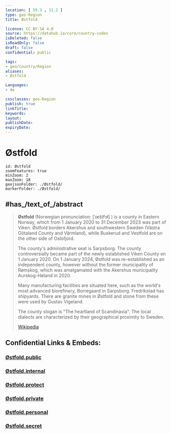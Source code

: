 ```yaml
---
location: [ 59.3 , 11.2 ] 
type: geo-Region
title: Østfold

license: CC BY-SA 4.0
source: https://datahub.io/core/country-codes
isDeleted: false
isReadOnly: false
draft: false
confidential: public

tags:
- geo/Country/Region
aliases:
- Østfold

Languages:
- de

cssclasses: geo-Region
publish: true
linkTitle: 
keywords: 
layout: 
publishDate: 
expiryDate: 
---
```


# Østfold

```leaflet
id: Østfold
zoomFeatures: true 
minZoom: 2 
maxZoom: 18
geojsonFolder: ./Østfold/
markerFolder: ./Østfold/
```



## #has_/text_of_/abstract 

> **Østfold** (Norwegian pronunciation: [ˈœ̂stfɔɫ] ) is a county in Eastern Norway, 
> which from 1 January 2020 to 31 December 2023 was part of Viken. 
> Østfold borders Akershus and southwestern Sweden (Västra Götaland County and Värmland), 
> while Buskerud and Vestfold are on the other side of Oslofjord. 
> 
> The county's administrative seat is Sarpsborg. 
> The county controversially became part of the newly established Viken County 
> on 1 January 2020. On 1 January 2024, Østfold was re-established as an independent county, however without the former municipality of Rømskog, which was amalgamated with the Akershus municipality Aurskog-Høland in 2020.
>
> Many manufacturing facilities are situated here, such as the world's most advanced biorefinery, Borregaard in Sarpsborg. Fredrikstad has shipyards. There are granite mines in Østfold and stone from these were used by Gustav Vigeland.
>
> The county slogan is "The heartland of Scandinavia". The local dialects are characterized by their geographical proximity to Sweden.
>
> [Wikipedia](https://en.wikipedia.org/wiki/%C3%98stfold)


## Confidential Links & Embeds: 

### [Østfold.public](/_public/\Earth\Continent\Europe\Europe~North\Norway\Counties~NorwayØstfold.public.md) 

### [Østfold.internal](/_internal/\Earth\Continent\Europe\Europe~North\Norway\Counties~NorwayØstfold.internal.md) 

### [Østfold.protect](/_protect/\Earth\Continent\Europe\Europe~North\Norway\Counties~NorwayØstfold.protect.md) 

### [Østfold.private](/_private/\Earth\Continent\Europe\Europe~North\Norway\Counties~NorwayØstfold.private.md) 

### [Østfold.personal](/_personal/\Earth\Continent\Europe\Europe~North\Norway\Counties~NorwayØstfold.personal.md) 

### [Østfold.secret](/_secret/\Earth\Continent\Europe\Europe~North\Norway\Counties~NorwayØstfold.secret.md)

